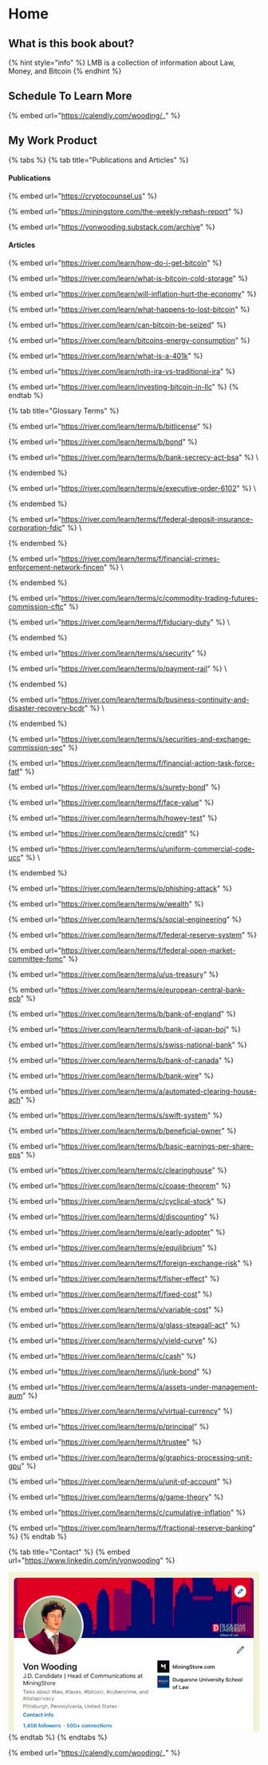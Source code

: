 # Home

## What is this book about?

{% hint style="info" %}
LMB is a collection of information about Law, Money, and Bitcoin
{% endhint %}

## Schedule To Learn More

{% embed url="https://calendly.com/wooding/_" %}

## My Work Product

{% tabs %}
{% tab title="Publications and Articles" %}
#### Publications

{% embed url="https://cryptocounsel.us" %}

{% embed url="https://miningstore.com/the-weekly-rehash-report" %}

{% embed url="https://vonwooding.substack.com/archive" %}

#### Articles

{% embed url="https://river.com/learn/how-do-i-get-bitcoin" %}

{% embed url="https://river.com/learn/what-is-bitcoin-cold-storage" %}

{% embed url="https://river.com/learn/will-inflation-hurt-the-economy" %}

{% embed url="https://river.com/learn/what-happens-to-lost-bitcoin" %}

{% embed url="https://river.com/learn/can-bitcoin-be-seized" %}

{% embed url="https://river.com/learn/bitcoins-energy-consumption" %}

{% embed url="https://river.com/learn/what-is-a-401k" %}

{% embed url="https://river.com/learn/roth-ira-vs-traditional-ira" %}

{% embed url="https://river.com/learn/investing-bitcoin-in-llc" %}
{% endtab %}

{% tab title="Glossary Terms" %}


{% embed url="https://river.com/learn/terms/b/bitlicense" %}

{% embed url="https://river.com/learn/terms/b/bond" %}

{% embed url="https://river.com/learn/terms/b/bank-secrecy-act-bsa" %}
\

{% endembed %}

{% embed url="https://river.com/learn/terms/e/executive-order-6102" %}
\

{% endembed %}

{% embed url="https://river.com/learn/terms/f/federal-deposit-insurance-corporation-fdic" %}
\

{% endembed %}

{% embed url="https://river.com/learn/terms/f/financial-crimes-enforcement-network-fincen" %}
\

{% endembed %}

{% embed url="https://river.com/learn/terms/c/commodity-trading-futures-commission-cftc" %}

{% embed url="https://river.com/learn/terms/f/fiduciary-duty" %}
\

{% endembed %}

{% embed url="https://river.com/learn/terms/s/security" %}

{% embed url="https://river.com/learn/terms/p/payment-rail" %}
\

{% endembed %}

{% embed url="https://river.com/learn/terms/b/business-continuity-and-disaster-recovery-bcdr" %}
\

{% endembed %}

{% embed url="https://river.com/learn/terms/s/securities-and-exchange-commission-sec" %}

{% embed url="https://river.com/learn/terms/f/financial-action-task-force-fatf" %}

{% embed url="https://river.com/learn/terms/s/surety-bond" %}

{% embed url="https://river.com/learn/terms/f/face-value" %}

{% embed url="https://river.com/learn/terms/h/howey-test" %}

{% embed url="https://river.com/learn/terms/c/credit" %}

{% embed url="https://river.com/learn/terms/u/uniform-commercial-code-ucc" %}
\

{% endembed %}

{% embed url="https://river.com/learn/terms/p/phishing-attack" %}

{% embed url="https://river.com/learn/terms/w/wealth" %}

{% embed url="https://river.com/learn/terms/s/social-engineering" %}

{% embed url="https://river.com/learn/terms/f/federal-reserve-system" %}

{% embed url="https://river.com/learn/terms/f/federal-open-market-committee-fomc" %}

{% embed url="https://river.com/learn/terms/u/us-treasury" %}

{% embed url="https://river.com/learn/terms/e/european-central-bank-ecb" %}

{% embed url="https://river.com/learn/terms/b/bank-of-england" %}

{% embed url="https://river.com/learn/terms/b/bank-of-japan-boj" %}

{% embed url="https://river.com/learn/terms/s/swiss-national-bank" %}

{% embed url="https://river.com/learn/terms/b/bank-of-canada" %}

{% embed url="https://river.com/learn/terms/b/bank-wire" %}

{% embed url="https://river.com/learn/terms/a/automated-clearing-house-ach" %}

{% embed url="https://river.com/learn/terms/s/swift-system" %}

{% embed url="https://river.com/learn/terms/b/beneficial-owner" %}

{% embed url="https://river.com/learn/terms/b/basic-earnings-per-share-eps" %}

{% embed url="https://river.com/learn/terms/c/clearinghouse" %}

{% embed url="https://river.com/learn/terms/c/coase-theorem" %}

{% embed url="https://river.com/learn/terms/c/cyclical-stock" %}

{% embed url="https://river.com/learn/terms/d/discounting" %}

{% embed url="https://river.com/learn/terms/e/early-adopter" %}

{% embed url="https://river.com/learn/terms/e/equilibrium" %}

{% embed url="https://river.com/learn/terms/f/foreign-exchange-risk" %}

{% embed url="https://river.com/learn/terms/f/fisher-effect" %}

{% embed url="https://river.com/learn/terms/f/fixed-cost" %}

{% embed url="https://river.com/learn/terms/v/variable-cost" %}

{% embed url="https://river.com/learn/terms/g/glass-steagall-act" %}

{% embed url="https://river.com/learn/terms/y/yield-curve" %}

{% embed url="https://river.com/learn/terms/c/cash" %}

{% embed url="https://river.com/learn/terms/j/junk-bond" %}

{% embed url="https://river.com/learn/terms/a/assets-under-management-aum" %}

{% embed url="https://river.com/learn/terms/v/virtual-currency" %}

{% embed url="https://river.com/learn/terms/p/principal" %}

{% embed url="https://river.com/learn/terms/t/trustee" %}

{% embed url="https://river.com/learn/terms/g/graphics-processing-unit-gpu" %}

{% embed url="https://river.com/learn/terms/u/unit-of-account" %}

{% embed url="https://river.com/learn/terms/g/game-theory" %}

{% embed url="https://river.com/learn/terms/c/cumulative-inflation" %}

{% embed url="https://river.com/learn/terms/f/fractional-reserve-banking" %}
{% endtab %}

{% tab title="Contact" %}
{% embed url="https://www.linkedin.com/in/vonwooding" %}

![](<.gitbook/assets/Screen Shot 2021-11-17 at 12.56.28 AM.png>)
{% endtab %}
{% endtabs %}

{% embed url="https://calendly.com/wooding/_" %}

